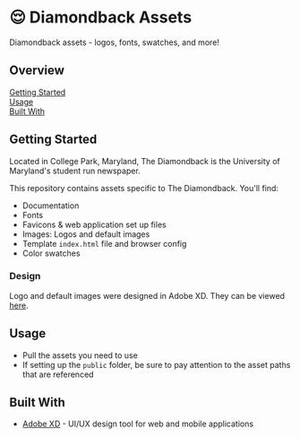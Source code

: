 # :relieved: Diamondback Assets

Diamondback assets - logos, fonts, swatches, and more!

## Overview

[Getting Started](#getting-started)  
[Usage](#usage)  
[Built With](#built-with)  

## Getting Started

Located in College Park, Maryland, The Diamondback is the University of
Maryland's student run newspaper.

This repository contains assets specific to The Diamondback. You'll find:

- Documentation
- Fonts
- Favicons & web application set up files
- Images: Logos and default images
- Template `index.html` file and browser config
- Color swatches

### Design

Logo and default images were designed in Adobe XD. They can be viewed [here][1].

## Usage

- Pull the assets you need to use
- If setting up the `public` folder, be sure to pay attention to the asset paths
  that are referenced

## Built With

- [Adobe XD][1] - UI/UX design tool for web and mobile applications

[1]: https://xd.adobe.com/view/798a4d99-7bcb-4402-70fd-bdfed3511700-0fbb/grid?hints=off
[2]: https://www.adobe.com/products/xd.html
